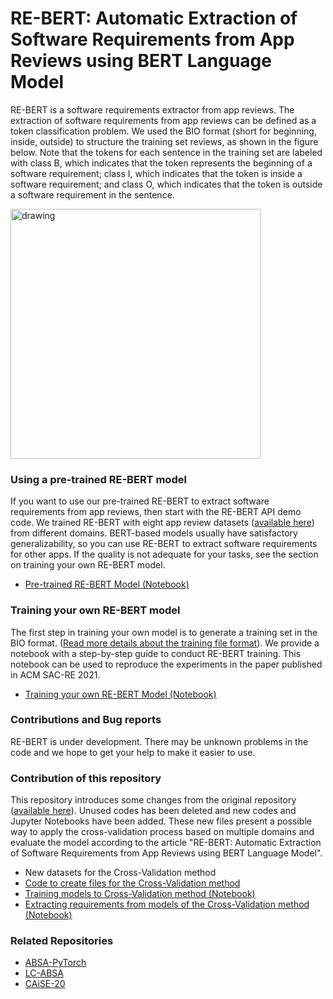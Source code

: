# RE-BERT: Automatic Extraction of Software Requirements from App Reviews using BERT Language Model

RE-BERT is a software requirements extractor from app reviews. The extraction of software requirements from app reviews can be defined as a token classification problem. We used the BIO format (short for beginning, inside, outside) to structure the training set reviews, as shown in the figure below. Note that the tokens for each sentence in the training set are labeled with class B, which indicates that the token represents the beginning of a software requirement; class I, which indicates that the token is inside a software requirement; and class O, which indicates that the token is outside a software requirement in the sentence.

<img src="https://raw.githubusercontent.com/adailtonaraujo/RE-BERT/main/img.PNG" alt="drawing" width="400"/>


### Using a pre-trained RE-BERT model

If you want to use our pre-trained RE-BERT to extract software requirements from app reviews, then start with the RE-BERT API demo code. We trained RE-BERT with eight app review datasets ([available here](https://github.com/jsdabrowski/CAiSE-20)) from different domains. BERT-based models usually have satisfactory generalizability, so you can use RE-BERT to extract software requirements for other apps. If the quality is not adequate for your tasks, see the section on training your own RE-BERT model.

* [Pre-trained RE-BERT Model (Notebook)](Pre_trained_RE_BERT_Model_API_Demo.ipynb)

### Training your own RE-BERT model

The first step in training your own model is to generate a training set in the BIO format. ([Read more details about the training file format](datasets_iob)). We provide a notebook with a step-by-step guide to conduct RE-BERT training. This notebook can be used to reproduce the experiments in the paper published in ACM SAC-RE 2021.

* [Training your own RE-BERT Model (Notebook)](Training_a_RE_BERT_model.ipynb)


### Contributions and Bug reports

RE-BERT is under development. There may be unknown problems in the code and we hope to get your help to make it easier to use.

### Contribution of this repository 

This repository introduces some changes from the original repository ([available here](https://github.com/adailtonaraujo/RE-BERT)). Unused codes has been deleted and new codes and Jupyter Notebooks have been added. These new files present a possible way to apply the cross-validation process based on multiple domains and evaluate the model according to the article "RE-BERT: Automatic Extraction of Software Requirements
from App Reviews using BERT Language Model".

* New datasets for the Cross-Validation method
* [Code to create files for the Cross-Validation method](create_files.py)
* [Training models to Cross-Validation method (Notebook)](Cross_Validation.ipynb)
* [Extracting requirements from models of the Cross-Validation method (Notebook)](Extracting_and_saving_requirements.ipynb)
 

### Related Repositories

* [ABSA-PyTorch](https://github.com/songyouwei/ABSA-PyTorch)
* [LC-ABSA](https://github.com/yangheng95/LC-ABSA/)
* [CAiSE-20](https://github.com/jsdabrowski/CAiSE-20)
